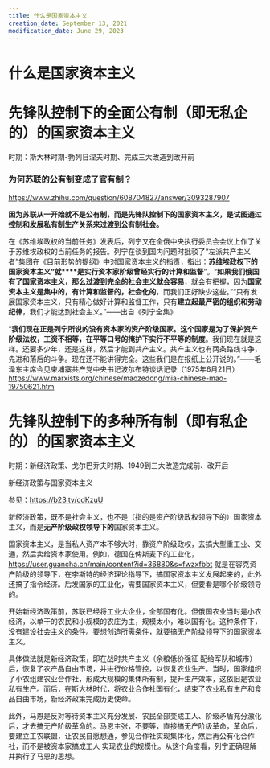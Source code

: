 ```yaml
---
title: 什么是国家资本主义
creation_date: September 13, 2021
modification_date: June 29, 2023
---
```



# 什么是国家资本主义

# 先锋队控制下的全面公有制（即无私企的）的国家资本主义

时期：斯大林时期-勃列日涅夫时期、完成三大改造到改开前

### 为何苏联的公有制变成了官有制？

https://www.zhihu.com/question/608704827/answer/3093287907

**因为苏联从一开始就不是公有制，而是先锋队控制下的国家资本主义，是试图通过控制和发展私有制生产关系来过渡到公有制社会。**

在《苏维埃政权的当前任务》发表后，列宁又在全俄中央执行委员会会议上作了关于苏维埃政权的当前任务的报告。列宁在谈到国内问题时批驳了“左派共产主义者”集团在《目前形势的提纲》中对国家资本主义的指责，指出：**苏维埃政权下的国家资本主义“就****是实行资本家阶级曾经实行的计算和监督**”。“**如果我们俄国有了国家资本主义，那么过渡到完全的社会主义就会容易**，就会有把握，因为**国家资本主义是集中的，有计算和监督的，社会化的**，而我们正好缺少这些。”“只有发展国家资本主义，只有精心做好计算和监督工作，只有**建立起最严密的组织和劳动纪律**，我们才能达到社会主义。”——出自《列宁全集》

“**我们现在正是列宁所说的没有资本家的资产阶级国家。这个国家是为了保护资产阶级法权，工资不相等，在平等口号的掩护下实行不平等的制度**。我们现在就是这样。还要多少年，还是这样，然后才能到共产主义。共产主义也有两条路线斗争，先进和落后的斗争。现在还不能讲得完全。这些我们是在报纸上公开说的。”——毛泽东主席会见柬埔寨共产党中央书记波尔布特谈话记录（1975年6月21日） https://www.marxists.org/chinese/maozedong/mia-chinese-mao-19750621.htm

#

# 先锋队控制下的多种所有制（即有私企的）的国家资本主义

时期：新经济政策、戈尔巴乔夫时期、1949到三大改造完成前、改开后

新经济政策与国家资本主义

参见：https://b23.tv/cdKzuU

新经济政策，既不是社会主义，也不是（指的是资产阶级政权领导下的）国家资本主义，而是**无产阶级****政权****领导****下****的**国家资本主义。

国家资本主义，是当私人资产本不够大时，靠资产阶级政权，去搞大型重工业、交通，然后卖给资本家使用。例如，德国在俾斯麦下的工业化，https://user.guancha.cn/main/content?id=36880&s=fwzxfbbt 就是在容克资产阶级的领导下，在李斯特的经济理论指导下，搞国家资本主义发展起来的，此外还搞了指令经济。后发国家的工业化，需要国家资本主义，但要看是哪个阶级领导的。

开始新经济政策前，苏联已经将工业大企业，全部国有化。但俄国农业当时是小农经济，以单干的农民和小规模的农庄为主，规模太小，难以国有化。这种条件下，没有建设社会主义的条件。要想创造所需条件，就要搞无产阶级领导下的国家资本主义。

具体做法就是新经济政策，即在战时共产主义（余粮低价强征 配给军队和城市）后，恢复了农产品自由市场，并进行价格管控，以恢复农业生产。当时，国家组织了小农组建农业合作社，形成大规模的集体所有制，提升生产效率，这依旧是农业私有生产。而后，在斯大林时代，将农业合作社国有化，结束了农业私有生产和食品自由市场，新经济政策完成历史使命。

此外，马恩是反对等待资本主义充分发展、农民全部变成工人、阶级矛盾充分激化后，才去搞无产阶级革命的。马恩主张，不要等，直接搞无产阶级革命，革命后，要建立工农联盟，让农民自愿想通，参见合作社实现集体化，然后再公有化合作社，而不是被资本家搞成工人 实现农业的规模化。从这个角度看，列宁正确理解并执行了马恩的思想。

